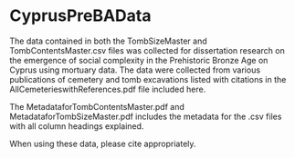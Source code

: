 # CyprusPreBAData
The data contained in both the TombSizeMaster and TombContentsMaster.csv files was collected for dissertation research on the emergence of social complexity in the Prehistoric Bronze Age on Cyprus using mortuary data.  The data were collected from various publications of cemetery and tomb excavations listed with citations in the AllCemeterieswithReferences.pdf file included here.  


The MetadataforTombContentsMaster.pdf and MetadataforTombSizeMaster.pdf includes the metadata for the .csv files with all column headings explained.  

When using these data, please cite appropriately. 
